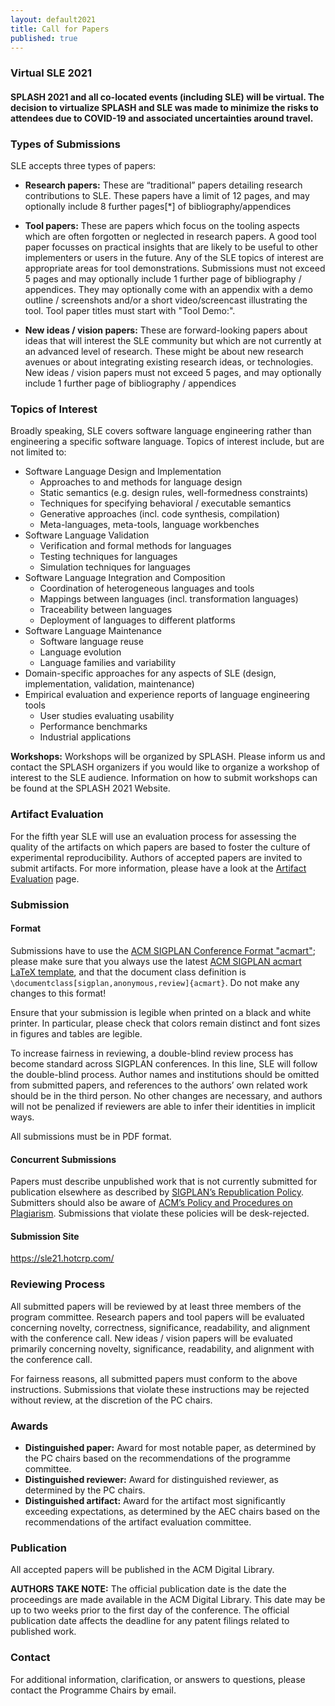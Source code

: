 ```yaml
---
layout: default2021
title: Call for Papers
published: true
---
```

### Virtual SLE 2021

#### SPLASH 2021 and all co-located events (including SLE) will be virtual. The decision to virtualize SPLASH and SLE was made to minimize the risks to attendees due to COVID-19 and associated uncertainties around travel.


### Types of Submissions

SLE accepts three types of papers:

- **Research papers:** These are “traditional” papers detailing research contributions to SLE. These papers have a limit of 12 pages, and may optionally include 8 further pages[*] of bibliography/appendices

- **Tool papers:** These are papers which focus on the tooling aspects which are often forgotten or neglected in research papers. A good tool paper focusses on practical insights that are likely to be useful to other implementers or users in the future. Any of the SLE topics of interest are appropriate areas for tool demonstrations. Submissions must not exceed 5 pages and may optionally include 1 further page of bibliography / appendices. They may optionally come with an appendix with a demo outline / screenshots and/or a short video/screencast illustrating the tool. Tool paper titles must start with "Tool Demo:".

- **New ideas / vision papers:** These are forward-looking papers about ideas that will interest the SLE community but which are not currently at an advanced level of research. These might be about new research avenues or about integrating existing research ideas, or technologies. New ideas / vision papers must not exceed 5 pages,  and may optionally include 1 further page of bibliography / appendices

### Topics of Interest

Broadly speaking, SLE covers software language engineering rather than engineering a specific software language. Topics of interest include, but are not limited to:

- Software Language Design and Implementation
	- Approaches to and methods for language design
	- Static semantics (e.g. design rules, well-formedness constraints)
	- Techniques for specifying behavioral / executable semantics
	- Generative approaches (incl. code synthesis, compilation)
	- Meta-languages, meta-tools, language workbenches
- Software Language Validation
	- Verification and formal methods for languages
	- Testing techniques for languages
	- Simulation techniques for languages
- Software Language Integration and Composition
	- Coordination of heterogeneous languages and tools
	- Mappings between languages (incl. transformation languages)
	- Traceability between languages
	- Deployment of languages to different platforms
- Software Language Maintenance
	- Software language reuse
	- Language evolution
	- Language families and variability
- Domain-specific approaches for any aspects of SLE (design, implementation, validation, maintenance)
- Empirical evaluation and experience reports of language engineering tools
	- User studies evaluating usability
	- Performance benchmarks
	- Industrial applications

**Workshops:** Workshops will be organized by SPLASH. Please inform us and contact the SPLASH organizers if you would like to organize a workshop of interest to the SLE audience. Information on how to submit workshops can be found at the SPLASH 2021 Website.

### Artifact Evaluation

For the fifth year SLE will use an evaluation process for assessing the quality of the artifacts on which papers are based to foster the culture of experimental reproducibility. Authors of accepted papers are invited to submit artifacts. For more information, please have a look at the [Artifact Evaluation](http://www.sleconf.org/2021/ArtifactEvaluation.html) page.

### Submission

#### Format

Submissions have to use the [ACM SIGPLAN Conference Format "acmart"](http://sigplan.org/Resources/Author/#acmart-format); please make sure that you always use the latest [ACM SIGPLAN acmart LaTeX template](https://www.acm.org/binaries/content/assets/publications/consolidated-tex-template/acmart-master.zip), and that the document class definition is `\documentclass[sigplan,anonymous,review]{acmart}`. Do not make any changes to this format!

Ensure that your submission is legible when printed on a black and white printer. In particular, please check that colors remain distinct and font sizes in figures and tables are legible.

To increase fairness in reviewing, a double-blind review process has become standard across SIGPLAN conferences. In this line, SLE will follow the double-blind process. Author names and institutions should be omitted from submitted papers, and references to the authors’ own related work should be in the third person. No other changes are necessary, and authors will not be penalized if reviewers are able to infer their identities in implicit ways.

All submissions must be in PDF format.

#### Concurrent Submissions

Papers must describe unpublished work that is not currently submitted for publication elsewhere as described by [SIGPLAN’s Republication Policy](http://www.sigplan.org/Resources/Policies/Republication). Submitters should also be aware of [ACM’s Policy and Procedures on Plagiarism](http://www.acm.org/publications/policies/plagiarism_policy). Submissions that violate these policies will be desk-rejected.

#### Submission Site

https://sle21.hotcrp.com/

### Reviewing Process

All submitted papers will be reviewed by at least three members of the program committee. Research papers and tool papers will be evaluated concerning novelty, correctness, significance, readability, and alignment with the conference call. New ideas / vision papers will be evaluated primarily concerning novelty, significance, readability, and alignment with the conference call.

For fairness reasons, all submitted papers must conform to the above instructions. Submissions that violate these instructions may be rejected without review, at the discretion of the PC chairs.

### Awards

- **Distinguished paper:** Award for most notable paper, as determined by the PC chairs based on the recommendations of the programme committee.
- **Distinguished reviewer:** Award for distinguished reviewer, as determined by the PC chairs.
- **Distinguished artifact:** Award for the artifact most significantly exceeding expectations, as determined by the AEC chairs based on the recommendations of the artifact evaluation committee.

### Publication

All accepted papers will be published in the ACM Digital Library.

**AUTHORS TAKE NOTE:** The official publication date is the date the proceedings are made available in the ACM Digital Library. This date may be up to two weeks prior to the first day of the conference. The official publication date affects the deadline for any patent filings related to published work.

### Contact

For additional information, clarification, or answers to questions, please contact the Programme Chairs by email.
